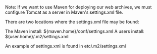 Note: If we want to use Maven for deploying our web archives, we must configure Tomcat as a server in Maven's settings.xml file.

There are two locations where the settings.xml file may be found:

The Maven install: ${maven.home}/conf/settings.xml
A users install: ${user.home}/.m2/settings.xml

An example of settings.xml is found in etc/.m2/settings.xml





